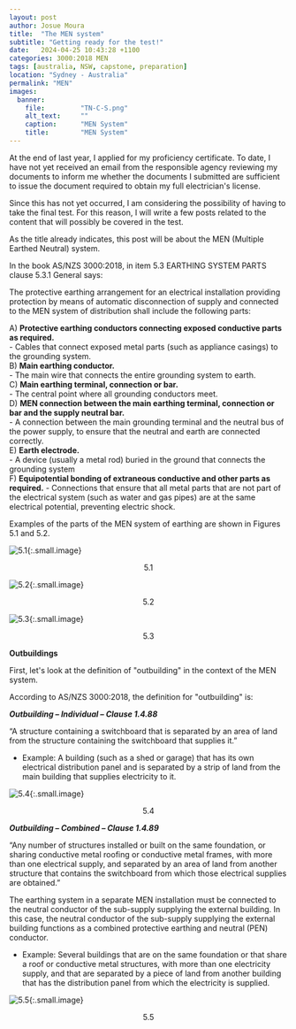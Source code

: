 ```yaml
---
layout: post
author: Josue Moura
title:  "The MEN system"
subtitle: "Getting ready for the test!"
date:   2024-04-25 10:43:28 +1100
categories: 3000:2018 MEN
tags: [australia, NSW, capstone, preparation]
location: "Sydney - Australia"
permalink: "MEN"
images:
  banner:
    file:         "TN-C-S.png"
    alt_text:     ""
    caption:      "MEN System"
    title:        "MEN System"
---
```


At the end of last year, I applied for my proficiency certificate. To date, I have not yet received an email from the responsible agency reviewing my documents to inform me whether the documents I submitted are sufficient to issue the document required to obtain my full electrician's license.

Since this has not yet occurred, I am considering the possibility of having to take the final test. For this reason, I will write a few posts related to the content that will possibly be covered in the test.

As the title already indicates, this post will be about the MEN (Multiple Earthed Neutral) system.

In the book AS/NZS 3000:2018, in item 5.3 EARTHING SYSTEM PARTS clause 5.3.1 General says:

The protective earthing arrangement for an electrical installation providing protection by means of automatic disconnection of supply and connected to the MEN system of distribution shall include the following parts: 

A) **Protective earthing conductors connecting exposed conductive parts as required.**  
    - Cables that connect exposed metal parts (such as appliance casings) to the grounding system.  
B) **Main earthing conductor.**  
    - The main wire that connects the entire grounding system to earth.  
C) **Main earthing terminal, connection or bar.**  
    - The central point where all grounding conductors meet.  
D) **MEN connection between the main earthing terminal, connection or bar and the supply neutral bar.**   
    - A connection between the main grounding terminal and the neutral bus of the power supply, to ensure that the neutral and earth are connected correctly.   
E) **Earth electrode.**  
    - A device (usually a metal rod) buried in the ground that connects the grounding system   
F) **Equipotential bonding of extraneous conductive and other parts as required.**
    - Connections that ensure that all metal parts that are not part of the electrical system (such as water and gas pipes) are at the same electrical potential, preventing electric shock.


Examples of the parts of the MEN system of earthing are shown in Figures 5.1 and 5.2.

![5.1]({{site.image_path}}/capstone/mensystem/fig_5_1.png "MULTIPLE EARTHED NEUTRAL (MEN) SYSTEM OF EARTHING—GENERAL ARRANGEMENT PEN DISTRIBUTION/TN-C-S"){:.small.image}
<p align="center">5.1</p> 

![5.2]({{site.image_path}}/capstone/mensystem/fig_5_2.png "ALTERNATIVE EARTHING ARRANGEMENT IN AN OWNER OR USER OPERATED SUPPLY SUBSTATION INSTALLATION"){:.small.image}
<p align="center">5.2</p>

![5.3]({{site.image_path}}/capstone/mensystem/fig_5_3.png "EXAMPLES OF EARTHING ARRANGEMENTS (CLAUSES 5.5.2.1 AND 5.5.2.2.3)"){:.small.image}
<p align="center">5.3</p>

**Outbuildings**

First, let's look at the definition of "outbuilding" in the context of the MEN system.

According to AS/NZS 3000:2018, the definition for "outbuilding" is: 

***Outbuilding – Individual – Clause 1.4.88***

“A structure containing a switchboard that is separated by an area of land from the structure containing the switchboard that supplies it.”
- Example: A building (such as a shed or garage) that has its own electrical distribution panel and is separated by a strip of land from the main building that supplies electricity to it.

![5.4]({{site.image_path}}outbuilding_fig_5_4.png "EXAMPLE OF EARTHING OF AN INDIVIDUAL OUTBUILDING [CLAUSE 5.5.3.1(a)]"){:.small.image}
<p align="center">5.4</p> 

***Outbuilding – Combined – Clause 1.4.89***

“Any number of structures installed or built on the same foundation, or sharing conductive metal roofing or conductive metal frames, with more than one electrical supply, and separated by an area of land from another structure that contains the switchboard from which those electrical supplies are obtained.”

The earthing system in a separate MEN installation must be connected to the neutral conductor of the sub-supply supplying the external building. In this case, the neutral conductor of the sub-supply supplying the external building functions as a combined protective earthing and neutral (PEN) conductor.

- Example: Several buildings that are on the same foundation or that share a roof or conductive metal structures, with more than one electricity supply, and that are separated by a piece of land from another building that has the distribution panel from which the electricity is supplied.

![5.5]({{site.image_path}}outbuilding_fig_5_5.png "FIGURE 5.5 EXAMPLE OF EARTHING OF COMBINED OUTBUILDINGS [CLAUSE 5.5.3.1(b)]"){:.small.image}
<p align="center">5.5</p> 
